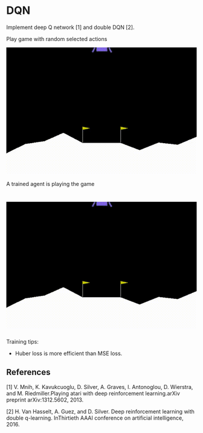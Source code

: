 # DQN

Implement deep Q network [1] and double DQN [2].


Play game with random selected actions

![Random selected actions](video/random_action.gif)

A trained agent is playing the game

![Trained Agent](video/trained_agent.gif)
=======

Training tips:
* Huber loss is more efficient than MSE loss.

## References
[1] V.  Mnih,  K.  Kavukcuoglu,  D.  Silver,  A.  Graves,  I.  Antonoglou,  D.  Wierstra,  and  M.  Riedmiller.Playing atari with deep reinforcement learning.arXiv preprint arXiv:1312.5602, 2013.

[2] H. Van Hasselt,  A. Guez,  and D. Silver.  Deep reinforcement learning with double q-learning.  InThirtieth AAAI conference on artificial intelligence, 2016.
